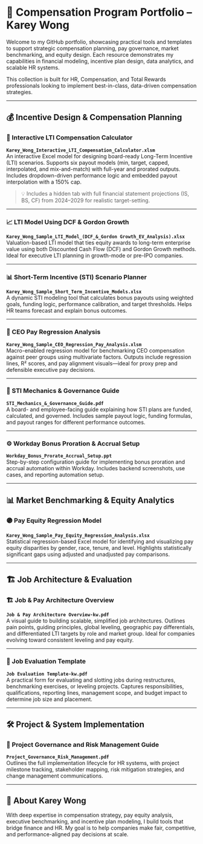 # 🧾 Compensation Program Portfolio – Karey Wong


Welcome to my GitHub portfolio, showcasing practical tools and templates to support strategic compensation planning, pay governance, market benchmarking, and equity design. Each resource demonstrates my capabilities in financial modeling, incentive plan design, data analytics, and scalable HR systems.

This collection is built for HR, Compensation, and Total Rewards professionals looking to implement best-in-class, data-driven compensation strategies.

---

## 💰 Incentive Design & Compensation Planning

### 🧮 Interactive LTI Compensation Calculator  
**`Karey_Wong_Interactive_LTI_Compensation_Calculator.xlsm`**  
An interactive Excel model for designing board-ready Long-Term Incentive (LTI) scenarios. Supports six payout models (min, target, capped, interpolated, and mix-and-match) with full-year and prorated outputs. Includes dropdown-driven performance logic and embedded payout interpolation with a 150% cap.  
> 💡 Includes a hidden tab with full financial statement projections (IS, BS, CF) from 2024–2029 for realistic target-setting.

---

### 📈 LTI Model Using DCF & Gordon Growth  
**`Karey_Wong_Sample_LTI_Model_(DCF_&_Gordon Growth_EV_Analysis).xlsx`**  
Valuation-based LTI model that ties equity awards to long-term enterprise value using both Discounted Cash Flow (DCF) and Gordon Growth methods. Ideal for executive LTI planning in growth-mode or pre-IPO companies.

---

### 📊 Short-Term Incentive (STI) Scenario Planner  
**`Karey_Wong_Sample_Short_Term_Incentive_Models.xlsx`**  
A dynamic STI modeling tool that calculates bonus payouts using weighted goals, funding logic, performance calibration, and target thresholds. Helps HR teams forecast and explain bonus outcomes.

---

### 🧠 CEO Pay Regression Analysis  
**`Karey_Wong_Sample_CEO_Regression_Pay_Analysis.xlsm`**  
Macro-enabled regression model for benchmarking CEO compensation against peer groups using multivariate factors. Outputs include regression lines, R² scores, and pay alignment visuals—ideal for proxy prep and defensible executive pay decisions.

---

### 📘 STI Mechanics & Governance Guide  
**`STI_Mechanics_&_Governance_Guide.pdf`**  
A board- and employee-facing guide explaining how STI plans are funded, calculated, and governed. Includes sample payout logic, funding formulas, and payout ranges for different performance outcomes.

---

### ⚙️ Workday Bonus Proration & Accrual Setup  
**`Workday_Bonus_Prorate_Accrual_Setup.ppt`**  
Step-by-step configuration guide for implementing bonus proration and accrual automation within Workday. Includes backend screenshots, use cases, and reporting automation setup.

---

## 📊 Market Benchmarking & Equity Analytics

### 🟣 Pay Equity Regression Model  
**`Karey_Wong_Sample_Pay_Equity_Regression_Analysis.xlsx`**  
Statistical regression-based Excel model for identifying and visualizing pay equity disparities by gender, race, tenure, and level. Highlights statistically significant gaps using adjusted and unadjusted pay comparisons.

---

## 🏗️ Job Architecture & Evaluation

### 🏗️ Job & Pay Architecture Overview  
**`Job & Pay Architecture Overview-kw.pdf`**  
A visual guide to building scalable, simplified job architectures. Outlines pain points, guiding principles, global leveling, geographic pay differentials, and differentiated LTI targets by role and market group. Ideal for companies evolving toward consistent leveling and pay equity.

---

### 📝 Job Evaluation Template  
**`Job Evaluation Template-kw.pdf`**  
A practical form for evaluating and slotting jobs during restructures, benchmarking exercises, or leveling projects. Captures responsibilities, qualifications, reporting lines, management scope, and budget impact to determine job size and placement.

---

## 🛠️ Project & System Implementation

### 🧭 Project Governance and Risk Management Guide  
**`Project_Governance_Risk_Management.pdf`**  
Outlines the full implementation lifecycle for HR systems, with project milestone tracking, stakeholder mapping, risk mitigation strategies, and change management communications.

---

## 👤 About Karey Wong

With deep expertise in compensation strategy, pay equity analysis, executive benchmarking, and incentive plan modeling, I build tools that bridge finance and HR. My goal is to help companies make fair, competitive, and performance-aligned pay decisions at scale.
